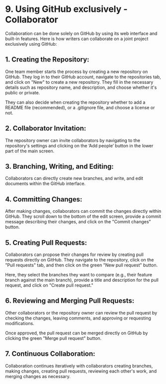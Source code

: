 # 9. Using GitHub exclusively - Collaborator

Collaboration can be done solely on GitHub by using its web interface and built-in features. Here is how writers can collaborate on a joint project exclusively using GitHub:

## 1.	Creating the Repository:

One team member starts the process by creating a new repository on GitHub. They log in to their GitHub account, navigate to the repositories tab, and click on "New" to create a new repository. They fill in the necessary details such as repository name, and description, and choose whether it's public or private. 

They can also decide when creating the repository whether to add a README file (recommended), or a .gitignore file, and choose a license or not.

## 2.	Collaborator Invitation:

The repository owner can invite collaborators by navigating to the repository's settings and clicking on the ‘Add people’ button in the lower part of the main screen. 

## 3.	Branching, Writing, and Editing:
Collaborators can directly create new branches, and write, and edit documents within the GitHub interface. 
## 4.	Committing Changes:

After making changes, collaborators can commit the changes directly within GitHub. They scroll down to the bottom of the edit screen, provide a commit message describing their changes, and click on the "Commit changes" button.

## 5.	Creating Pull Requests:

Collaborators can propose their changes for review by creating pull requests directly on GitHub. They navigate to the repository, click on the "Pull requests" tab, and then click on the green "New pull request" button.

Here, they select the branches they want to compare (e.g., their feature branch against the main branch), provide a title and description for the pull request, and click on "Create pull request."

## 6.	Reviewing and Merging Pull Requests:

Other collaborators or the repository owner can review the pull request by checking the changes, leaving comments, and approving or requesting modifications.

Once approved, the pull request can be merged directly on GitHub by clicking the green "Merge pull request" button.

## 7.	Continuous Collaboration:

Collaboration continues iteratively with collaborators creating branches, making changes, creating pull requests, reviewing each other's work, and merging changes as necessary.
